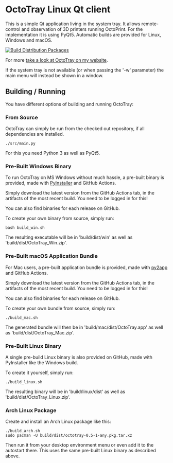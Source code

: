 # OctoTray Linux Qt client

This is a simple Qt application living in the system tray.
It allows remote-control and observation of 3D printers running OctoPrint.
For the implementation it is using PyQt5.
Automatic builds are provided for Linux, Windows and macOS.

[![Build Distribution Packages](https://github.com/xythobuz/OctoTray/actions/workflows/build.yml/badge.svg?branch=master)](https://github.com/xythobuz/OctoTray/actions/workflows/build.yml)

For more [take a look at OctoTray on my website](https://www.xythobuz.de/octotray.html).

If the system tray is not available (or when passing the '-w' parameter) the main menu will instead be shown in a window.

## Building / Running

You have different options of building and running OctoTray:

### From Source

OctoTray can simply be run from the checked out repository, if all dependencies are installed.

    ./src/main.py

For this you need Python 3 as well as PyQt5.

### Pre-Built Windows Binary

To run OctoTray on MS Windows without much hassle, a pre-built binary is provided, made with [PyInstaller](https://pyinstaller.readthedocs.io) and GitHub Actions.

Simply download the latest version from the GitHub Actions tab, in the artifacts of the most recent build.
You need to be logged in for this!

You can also find binaries for each release on GitHub.

To create your own binary from source, simply run:

    bash build_win.sh

The resulting executable will be in 'build/dist/win' as well as 'build/dist/OctoTray_Win.zip'.

### Pre-Built macOS Application Bundle

For Mac users, a pre-built application bundle is provided, made with [py2app](https://py2app.readthedocs.io) and GitHub Actions.

Simply download the latest version from the GitHub Actions tab, in the artifacts of the most recent build.
You need to be logged in for this!

You can also find binaries for each release on GitHub.

To create your own bundle from source, simply run:

    ./build_mac.sh

The generated bundle will then be in 'build/mac/dist/OctoTray.app' as well as 'build/dist/OctoTray_Mac.zip'.

### Pre-Built Linux Binary

A single pre-build Linux binary is also provided on GitHub, made with PyInstaller like the Windows build.

To create it yourself, simply run:

    ./build_linux.sh

The resulting binary will be in 'build/linux/dist' as well as 'build/dist/OctoTray_Linux.zip'.

### Arch Linux Package

Create and install an Arch Linux package like this:

    ./build_arch.sh
    sudo pacman -U build/dist/octotray-0.5-1-any.pkg.tar.xz

Then run it from your desktop environment menu or even add it to the autostart there.
This uses the same pre-built Linux binary as described above.
